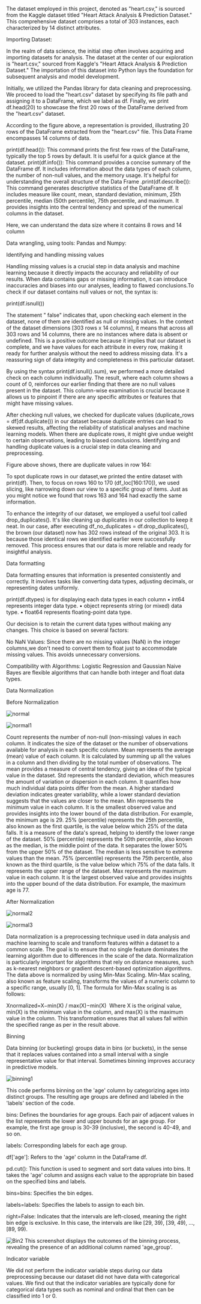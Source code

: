 The dataset employed in this project, denoted as "heart.csv," is sourced from the Kaggle dataset titled "Heart Attack Analysis & Prediction Dataset." This comprehensive dataset comprises a total of 303 instances, each characterized by 14 distinct attributes.

Importing Dataset:

In the realm of data science, the initial step often involves acquiring and importing datasets for analysis. The dataset at the center of our exploration is "heart.csv," sourced from Kaggle's "Heart Attack Analysis & Prediction Dataset." The importation of this dataset into Python lays the foundation for subsequent analysis and model development.


Initially, we utilized the Pandas library for data cleaning and preprocessing. We proceed to load the "heart.csv" dataset by specifying its file path and assigning it to a DataFrame, which we label as df. Finally, we print df.head(20) to showcase the first 20 rows of the DataFrame derived from the "heart.csv" dataset.

According to the figure above, a representation is provided, illustrating 20 rows of the DataFrame extracted from the "heart.csv" file. This Data Frame encompasses 14 columns of data.

print(df.head()): This command prints the first few rows of the DataFrame, typically the top 5 rows by default. It is useful for a quick glance at the dataset.
print(df.info()): This command provides a concise summary of the DataFrame df. It includes information about the data types of each column, the number of non-null values, and the memory usage. It's helpful for understanding the overall structure of the Data Frame
.print(df.describe()): This command generates descriptive statistics of the DataFrame df. It includes measure like count, mean, standard deviation, minimum, 25th percentile, median (50th percentile), 75th percentile, and maximum. It provides insights into the central tendency and spread of the numerical columns in the dataset.

Here, we can understand the data size where it contains 8 rows and 14 column


Data wrangling, using tools: Pandas and Numpy:

Identifying and handling missing values

Handling missing values is a crucial step in data analysis and machine learning because it directly impacts the accuracy and reliability of our results. When data contains gaps or missing information, it can introduce inaccuracies and biases into our analyses, leading to flawed conclusions.To check if our dataset contains null values or not, the syntax is:

print(df.isnull())


The statement " false" indicates that, upon checking each element in the dataset, none of them are identified as null or missing values. In the context of the dataset dimensions [303 rows x 14 columns], it means that across all 303 rows and 14 columns, there are no instances where data is absent or undefined. This is a positive outcome because it implies that our dataset is complete, and we have values for each attribute in every row, making it ready for further analysis without the need to address missing data. It's a reassuring sign of data integrity and completeness in this particular dataset.



By using the syntax print(df.isnull().sum), we performed a more detailed check on each column individually. The result, where each column shows a count of 0, reinforces our earlier finding that there are no null values present in the dataset. This column-wise examination is crucial because it allows us to pinpoint if there are any specific attributes or features that might have missing values.





After checking null values, we checked for duplicate values (duplicate_rows = df[df.duplicate()) in our dataset because duplicate entries can lead to skewed results, affecting the reliability of statistical analyses and machine learning models. When there are duplicate rows, it might give undue weight to certain observations, leading to biased conclusions. Identifying and handling duplicate values is a crucial step in data cleaning and preprocessing.


Figure above shows, there are duplicate values in row 164:


To spot duplicate rows in our dataset,we printed the entire dataset with print(df). Then, to focus on rows 160 to 170 (df_loc[160:170]), we used slicing, like narrowing down our view to a specific group of items. Just as you might notice we found that rows 163 and 164 had exactly the same information.


To enhance the integrity of our dataset, we employed a useful tool called drop_duplicates(). It's like cleaning up duplicates in our collection to keep it neat. In our case, after executing df_no_duplicates = df.drop_duplicates(), the brown (our dataset) now has 302 rows instead of the original 303. It is because those identical rows we identified earlier were successfully removed. This process ensures that our data is more reliable and ready for insightful analysis.








Data formatting

Data formatting ensures that information is presented consistently and correctly. It involves tasks like converting data types, adjusting decimals, or representing dates uniformly.




print(df.dtypes) is for displaying each data types in each column
•	int64 represents integer data type.
•	object represents string (or mixed) data type.
•	float64 represents floating-point data type.

Our decision is to retain the current data types without making any changes. This choice is based on several factors:

No NaN Values:
Since there are no missing values (NaN) in the integer columns,we don't need to convert them to float just to accommodate missing values. This avoids unnecessary conversions.

Compatibility with Algorithms:
Logistic Regression and Gaussian Naive Bayes are flexible algorithms that can handle both integer and float data types.
 


Data Normalization


Before Normalization

![normal](https://drive.google.com/uc?id=1bWFi6qzlx0geIMe55Z9nkWM43fLjJggx)

![normal1](https://drive.google.com/uc?id=1_p-av6KrQkfz6afYKjxp-E8PRIB22BnW)





Count represents the number of non-null (non-missing) values in each column. It indicates the size of the dataset or the number of observations available for analysis in each specific column. 
Mean represents the average (mean) value of each column. It is calculated by summing up all the values in a column and then dividing by the total number of observations. The mean provides a measure of central tendency, giving an idea of the typical value in the dataset.
Std represents the standard deviation, which measures the amount of variation or dispersion in each column. It quantifies how much individual data points differ from the mean. A higher standard deviation indicates greater variability, while a lower standard deviation suggests that the values are closer to the mean.
Min represents the minimum value in each column. It is the smallest observed value and provides insights into the lower bound of the data distribution. For example, the minimum age is 29.
25% (percentile) represents the 25th percentile, also known as the first quartile, is the value below which 25% of the data falls. It is a measure of the data's spread, helping to identify the lower range of the dataset.
50% (percentile) represents the 50th percentile, also known as the median, is the middle point of the data. It separates the lower 50% from the upper 50% of the dataset. The median is less sensitive to extreme values than the mean.
75% (percentile) represents the 75th percentile, also known as the third quartile, is the value below which  75% of the data falls. It represents the upper range of the dataset.
Max represents the maximum value in each column. It is the largest observed value and provides insights into the upper bound of the data distribution. For example, the maximum age is 77.













After Normalization

![normal2](https://drive.google.com/uc?id=19mr4gJ-6HR-OQ5s_r9FIbgqjX_iM3spk)


![normal3](https://drive.google.com/uc?id=1tYnyfJkkCqKzj3_euwzWOEBjxEakOEVy)


Data normalization is a preprocessing technique used in data analysis and machine learning to scale and transform features within a dataset to a common scale. The goal is to ensure that no single feature dominates the learning algorithm due to differences in the scale of the data. Normalization is particularly important for algorithms that rely on distance measures, such as k-nearest neighbors or gradient descent-based optimization algorithms. The data above is normalized by using Min-Max Scaling. 
Min-Max scaling, also known as feature scaling, transforms the values of a numeric column to a specific range, usually [0, 1]. The formula for Min-Max scaling is as follows:

Xnormalized=X−min(X) / max(X)−min(X)
​
Where X is the original value, min(X) is the minimum value in the column, and max(X) is the maximum value in the column. This transformation ensures that all values fall within the specified range as per in the result above.

Binning

Data binning (or bucketing) groups data in bins (or buckets), in the sense that it replaces values contained into a small interval with a single representative value for that interval. Sometimes binning improves accuracy in predictive models.

![binning1](https://drive.google.com/uc?id=1T1veVSH_CPj7uC9DrBo4kk9GFSc_DPnx)




This code performs binning on the 'age' column by categorizing ages into distinct groups. The resulting age groups are defined and labeled in the 'labels' section of the code.

bins: Defines the boundaries for age groups. Each pair of adjacent values in the list represents the lower and upper bounds for an age group. For example, the first age group is 30-39 (inclusive), the second is 40-49, and so on.

labels: Corresponding labels for each age group.

df['age']: Refers to the 'age' column in the DataFrame df.

pd.cut(): This function is used to segment and sort data values into bins. It takes the 'age' column and assigns each value to the appropriate bin based on the specified bins and labels.

bins=bins: Specifies the bin edges.

labels=labels: Specifies the labels to assign to each bin.

right=False: Indicates that the intervals are left-closed, meaning the right bin edge is exclusive. In this case, the intervals are like [29, 39), [39, 49), ..., [89, 99).

![Bin2](https://drive.google.com/uc?id=1CwwV5QYJsoOYyMN9KVpH5Or4-i7msg8T)
This screenshot displays the outcomes of the binning process, revealing the presence of an additional column named 'age_group'.

Indicator variable

We did not perform the indicator variable steps during our data preprocessing because our dataset did not have data with categorical values. We find out that the indicator variables are typically done for categorical data types such as nominal and ordinal that then can be classified into 1 or 0.


